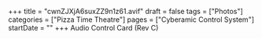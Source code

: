 +++
title = "cwnZJXjA6suxZZ9n1z61.avif"
draft = false
tags = ["Photos"]
categories = ["Pizza Time Theatre"]
pages = ["Cyberamic Control System"]
startDate = ""
+++
Audio Control Card (Rev C)

